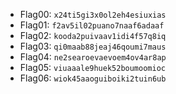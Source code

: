 - Flag00: `x24ti5gi3x0ol2eh4esiuxias`
- Flag01: `f2av5il02puano7naaf6adaaf`
- Flag02: `kooda2puivaav1idi4f57q8iq`
- Flag03: `qi0maab88jeaj46qoumi7maus`
- Flag04: `ne2searoevaevoem4ov4ar8ap`
- Flag05: `viuaaale9huek52boumoomioc`
- Flag06: `wiok45aaoguiboiki2tuin6ub`
